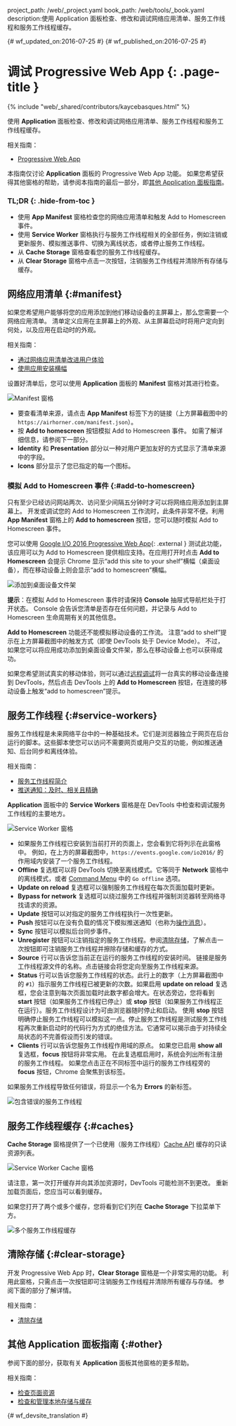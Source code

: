 project_path: /web/_project.yaml
book_path: /web/tools/_book.yaml
description:使用 Application 面板检查、修改和调试网络应用清单、服务工作线程和服务工作线程缓存。

{# wf_updated_on:2016-07-25 #}
{# wf_published_on:2016-07-25 #}

# 调试 Progressive Web App {: .page-title }

{% include "web/_shared/contributors/kaycebasques.html" %}

使用 <strong>Application</strong> 面板检查、修改和调试网络应用清单、服务工作线程和服务工作线程缓存。


相关指南： 

* [Progressive Web App](/web/progressive-web-apps)

本指南仅讨论 **Application** 面板的 Progressive Web App 功能。
如果您希望获得其他窗格的帮助，请参阅本指南的最后一部分，即[其他 Application 面板指南](#other)。




### TL;DR {: .hide-from-toc }
- 使用 <strong>App Manifest</strong> 窗格检查您的网络应用清单和触发 Add to Homescreen 事件。
- 使用 <strong>Service Worker</strong> 窗格执行与服务工作线程相关的全部任务，例如注销或更新服务、模拟推送事件、切换为离线状态，或者停止服务工作线程。
- 从 <strong>Cache Storage</strong> 窗格查看您的服务工作线程缓存。
- 从 <strong>Clear Storage</strong> 窗格中点击一次按钮，注销服务工作线程并清除所有存储与缓存。


## 网络应用清单 {:#manifest}

如果您希望用户能够将您的应用添加到他们移动设备的主屏幕上，那么您需要一个网络应用清单。
清单定义应用在主屏幕上的外观、从主屏幕启动时将用户定向到何处，以及应用在启动时的外观。



相关指南：

* [通过网络应用清单改进用户体验](/web/fundamentals/engage-and-retain/web-app-manifest)
* [使用应用安装横幅](/web/fundamentals/engage-and-retain/app-install-banners)


设置好清单后，您可以使用 **Application** 面板的 **Manifest** 窗格对其进行检查。


![Manifest 窗格][manifest]

* 要查看清单来源，请点击 **App Manifest** 标签下方的链接（上方屏幕截图中的 `https://airhorner.com/manifest.json`）。
* 按 **Add to homescreen** 按钮模拟 Add to Homescreen 事件。
如需了解详细信息，请参阅下一部分。
* **Identity** 和 **Presentation** 部分以一种对用户更加友好的方式显示了清单来源中的字段。
* **Icons** 部分显示了您已指定的每一个图标。

[manifest]: images/manifest.png

### 模拟 Add to Homescreen 事件 {:#add-to-homescreen}

只有至少已经访问网站两次、访问至少间隔五分钟时才可以将网络应用添加到主屏幕上。
开发或调试您的 Add to Homescreen 工作流时，此条件非常不便。利用 **App Manifest** 窗格上的 **Add to homescreen** 按钮，您可以随时模拟 Add to Homescreen 事件。




您可以使用 [Google I/O 2016 Progressive Web App](https://events.google.com/io2016/){: .external } 测试此功能，该应用可以为 Add to Homescreen 提供相应支持。在应用打开时点击 **Add to Homescreen** 会提示 Chrome 显示“add this site to your shelf”横幅（桌面设备），而在移动设备上则会显示“add to homescreen”横幅。



![添加到桌面设备文件架][shelf]

**提示**：在模拟 Add to Homescreen 事件时请保持 **Console** 抽屉式导航栏处于打开状态。
Console 会告诉您清单是否存在任何问题，并记录与 Add to Homescreen 生命周期有关的其他信息。


**Add to Homescreen** 功能还不能模拟移动设备的工作流。
注意“add to shelf”提示在上方屏幕截图中的触发方式（即使 DevTools 处于 Device Mode）。
不过，如果您可以将应用成功添加到桌面设备文件架，那么在移动设备上也可以获得成功。



如果您希望测试真实的移动体验，则可以通过[远程调试][remote debugging]将一台真实的移动设备连接到 DevTools，然后点击 DevTools 上的 **Add to Homescreen** 按钮，在连接的移动设备上触发“add to homescreen”提示。



[shelf]: images/io.png
[remote debugging]: /web/tools/chrome-devtools/debug/remote-debugging/remote-debugging

## 服务工作线程 {:#service-workers}

服务工作线程是未来网络平台中的一种基础技术。它们是浏览器独立于网页在后台运行的脚本。这些脚本使您可以访问不需要网页或用户交互的功能，例如推送通知、后台同步和离线体验。




相关指南：

* [服务工作线程简介](/web/fundamentals/primers/service-worker)
* [推送通知：及时、相关且精确](/web/fundamentals/engage-and-retain/push-notifications)


**Application** 面板中的 **Service Workers** 窗格是在 DevTools 中检查和调试服务工作线程的主要地方。


![Service Worker 窗格][sw]

* 如果服务工作线程已安装到当前打开的页面上，您会看到它将列示在此窗格中。
例如，在上方的屏幕截图中，`https://events.google.com/io2016/` 的作用域内安装了一个服务工作线程。
* **Offline** 复选框可以将 DevTools 切换至离线模式。它等同于 **Network** 窗格中的离线模式，或者 [Command Menu][cm] 中的 `Go offline` 选项。
* **Update on reload** 复选框可以强制服务工作线程在每次页面加载时更新。
* **Bypass for network** 复选框可以绕过服务工作线程并强制浏览器转至网络寻找请求的资源。
* **Update** 按钮可以对指定的服务工作线程执行一次性更新。
* **Push** 按钮可以在没有负载的情况下模拟推送通知（也称为[操作消息][tickle]）。
* **Sync** 按钮可以模拟后台同步事件。
* **Unregister** 按钮可以注销指定的服务工作线程。参阅[清除存储](#clear-storage)，了解点击一次按钮即可注销服务工作线程并擦除存储和缓存的方式。
* **Source** 行可以告诉您当前正在运行的服务工作线程的安装时间。
链接是服务工作线程源文件的名称。点击链接会将您定向至服务工作线程来源。
* **Status** 行可以告诉您服务工作线程的状态。此行上的数字（上方屏幕截图中的 `#1`）指示服务工作线程已被更新的次数。如果启用 **update on reload** 复选框，您会注意到每次页面加载时此数字都会增大。在状态旁边，您将看到 **start** 按钮（如果服务工作线程已停止）或 **stop** 按钮（如果服务工作线程正在运行）。服务工作线程设计为可由浏览器随时停止和启动。
使用 **stop** 按钮明确停止服务工作线程可以模拟这一点。停止服务工作线程是测试服务工作线程再次重新启动时的代码行为方式的绝佳方法。它通常可以揭示由于对持续全局状态的不完善假设而引发的错误。
* **Clients** 行可以告诉您服务工作线程作用域的原点。
如果您已启用 **show all** 复选框，**focus** 按钮将非常实用。
在此复选框启用时，系统会列出所有注册的服务工作线程。
如果您点击正在不同标签中运行的服务工作线程旁的 **focus** 按钮，Chrome 会聚焦到该标签。


如果服务工作线程导致任何错误，将显示一个名为 **Errors** 的新标签。


![包含错误的服务工作线程][errors]

[sw]: images/sw.png
[cm]: /web/tools/chrome-devtools/settings#command-menu
[tickle]: /web/fundamentals/engage-and-retain/push-notifications/sending-messages#ways-to-send
[errors]: images/sw-error.png

## 服务工作线程缓存 {:#caches}

**Cache Storage** 窗格提供了一个已使用（服务工作线程）[Cache API][sw-cache] 缓存的只读资源列表。


![Service Worker Cache 窗格][sw-cache-pane]

请注意，第一次打开缓存并向其添加资源时，DevTools 可能检测不到更改。
重新加载页面后，您应当可以看到缓存。

如果您打开了两个或多个缓存，您将看到它们列在 **Cache Storage** 下拉菜单下方。


![多个服务工作线程缓存][multiple-caches]

[sw-cache]: https://developer.mozilla.org/en-US/docs/Web/API/Cache
[sw-cache-pane]: images/sw-cache.png
[multiple-caches]: images/multiple-caches.png

## 清除存储 {:#clear-storage}

开发 Progressive Web App 时，**Clear Storage** 窗格是一个非常实用的功能。
利用此窗格，只需点击一次按钮即可注销服务工作线程并清除所有缓存与存储。
参阅下面的部分了解详情。


相关指南：

* [清除存储](/web/tools/chrome-devtools/iterate/manage-data/local-storage#clear-storage)


## 其他 Application 面板指南 {:#other}

参阅下面的部分，获取有关 **Application** 面板其他窗格的更多帮助。


相关指南：

* [检查页面资源](/web/tools/chrome-devtools/iterate/manage-data/page-resources)
* [检查和管理本地存储与缓存](/web/tools/chrome-devtools/iterate/manage-data/local-storage)



{# wf_devsite_translation #}

